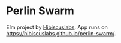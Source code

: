 # Perlin Swarm

Elm project by [Hibiscuslabs](https://www.hibiscuslabs.ch). App runs on <https://hibiscuslabs.github.io/perlin-swarm/>.
